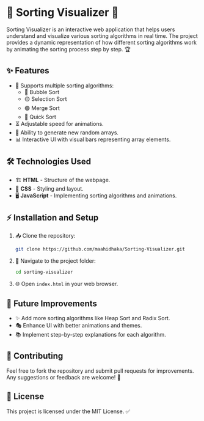 # 🚀 Sorting Visualizer 🎨

Sorting Visualizer is an interactive web application that helps users understand and visualize various sorting algorithms in real time. The project provides a dynamic representation of how different sorting algorithms work by animating the sorting process step by step. 🏆

## ✨ Features

- 🎲 Supports multiple sorting algorithms:
  - 🔵 Bubble Sort
  - 🟡 Selection Sort
  - 🟢 Merge Sort
  - 🔴 Quick Sort
- ⏳ Adjustable speed for animations.
- 🔄 Ability to generate new random arrays.
- 📊 Interactive UI with visual bars representing array elements.

## 🛠 Technologies Used

- 🏗 **HTML** - Structure of the webpage.
- 🎨 **CSS** - Styling and layout.
- 🖥 **JavaScript** - Implementing sorting algorithms and animations.

## ⚡ Installation and Setup

1. 📥 Clone the repository:
   ```sh
   git clone https://github.com/maahidhaka/Sorting-Visualizer.git
   ```
2. 📂 Navigate to the project folder:
   ```sh
   cd sorting-visualizer
   ```
3. 🌐 Open `index.html` in your web browser.

## 🔮 Future Improvements

- ✨ Add more sorting algorithms like Heap Sort and Radix Sort.
- 🎭 Enhance UI with better animations and themes.
- 📚 Implement step-by-step explanations for each algorithm.

## 🤝 Contributing

Feel free to fork the repository and submit pull requests for improvements. Any suggestions or feedback are welcome! 📝

## 📜 License

This project is licensed under the MIT License. ✅



